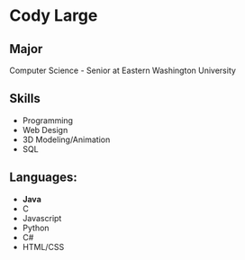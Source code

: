 # Cody Large

## Major
Computer Science - Senior at Eastern Washington University

## Skills
- Programming
- Web Design
- 3D Modeling/Animation
- SQL

## Languages:
- **Java**
- C
- Javascript
- Python
- C#
- HTML/CSS


<!---
codylarge/codylarge is a ✨ special ✨ repository because its `README.md` (this file) appears on your GitHub profile.
You can click the Preview link to take a look at your changes.
--->
